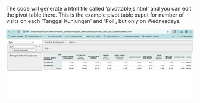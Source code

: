 The code will generate a html file called 'pivottablejs.html' and you can edit the pivot table there. This is the example pivot table ouput for number of visits on each 'Tanggal Kunjungan' and 'Poli', but only on Wednesdays.

![Pivot Table Ouput](pivot_table_output_rabu.png "Pivot Table")
